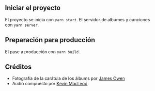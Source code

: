
## Iniciar el proyecto

El proyecto se inicia con `yarn start`.
El servidor de albumes y canciones con `yarn server`.


## Preparación para producción

El pase a producción con `yarn build`.


## Créditos

* Fotografía de la carátula de los álbums por [James Owen](https://unsplash.com/photos/c-NBiJrhwdM)
* Audio compuesto por [Kevin MacLeod](https://twitter.com/kmacleod)
